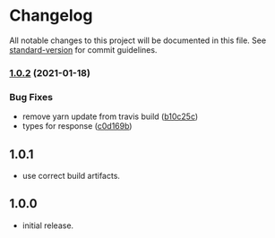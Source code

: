 # Changelog

All notable changes to this project will be documented in this file. See [standard-version](https://github.com/conventional-changelog/standard-version) for commit guidelines.

### [1.0.2](https://github.com/gnarr/hateoasis/compare/v1.0.1...v1.0.2) (2021-01-18)


### Bug Fixes

* remove yarn update from travis build ([b10c25c](https://github.com/gnarr/hateoasis/commit/b10c25ca4e734dceb83eb6cda34d157f20816029))
* types for response ([c0d169b](https://github.com/gnarr/hateoasis/commit/c0d169bef9f5dd59b6f34b72d7dd780b03e52428))

## 1.0.1
- use correct build artifacts.
## 1.0.0
- initial release.
